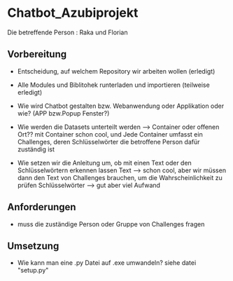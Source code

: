 # Chatbot_Azubiprojekt

Die betreffende Person : Raka und Florian

## Vorbereitung

- Entscheidung, auf welchem Repository wir arbeiten wollen (erledigt)

- Alle Modules und Biblitohek runterladen und importieren (teilweise erledigt)

- Wie wird Chatbot gestalten bzw. Webanwendung oder Applikation oder wie? (APP bzw.Popup Fenster?)

- Wie werden die Datasets unterteilt werden --> Container oder offenen Ort?? 
    mit Container schon cool, und Jede Container umfasst ein Challenges, deren Schlüsselwörter die betroffene Person dafür zuständig ist

- Wie setzen wir die Anleitung um, ob mit einen Text oder den Schlüsselwörtern erkennen lassen
    Text            --> schon cool, aber wir müssen dann den Text von Challenges brauchen, um die Wahrscheinlichkeit zu prüfen
    Schlüsselwörter --> gut aber viel Aufwand


## Anforderungen

- muss die zuständige Person oder Gruppe von Challenges fragen

## Umsetzung

- Wie kann man eine .py Datei auf .exe umwandeln? siehe datei "setup.py"